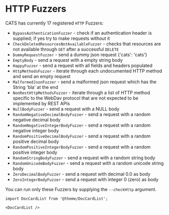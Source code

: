 # HTTP Fuzzers
CATS has currently 17 registered `HTTP` Fuzzers:
- `BypassAuthenticationFuzzer` - check if an authentication header is supplied; if yes try to make requests without it
- `CheckDeletedResourcesNotAvailableFuzzer` - checks that resources are not available through `GET` after a successful `DELETE`
- `DummyRequestFuzzer` - send a dummy json request {'cats': 'cats'}
- `EmptyBody` - send a request with a empty string body
- `HappyFuzzer` - send a request with all fields and headers populated
- `HttpMethodsFuzzer` - iterate through each undocumented HTTP method and send an empty request
- `MalformedJsonFuzzer` - send a malformed json request which has the String 'bla' at the end
- `NonRestHttpMethodsFuzzer` - iterate through a list of HTTP method specific to the WebDav protocol that are not expected to be implemented by REST APIs
- `NullBodyFuzzer` - send a request with a NULL body
- `RandomNegativeDecimalBodyFuzzer` - send a request with a random negative decimal body
- `RandomNegativeIntegerBodyFuzzer` - send a request with a random negative integer body
- `RandomPositiveDecimalBodyFuzzer` - send a request with a random positive decimal body
- `RandomPositiveIntegerBodyFuzzer` - send a request with a random positive integer body
- `RandomStringBodyFuzzer` - send a request with a random string body
- `RandomUnicodeBodyFuzzer` - send a request with a random unicode string body
- `ZeroDecimalBodyFuzzer` - send a request with decimal 0.0 as body
- `ZeroIntegerBodyFuzzer` - send a request with integer 0 (zero) as body

You can run only these Fuzzers by supplying the `--checkHttp` argument.

```mdx-code-block
import DocCardList from '@theme/DocCardList';

<DocCardList />
```